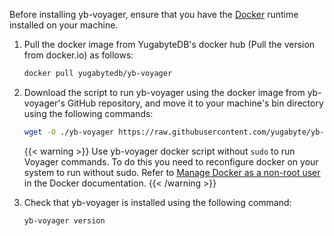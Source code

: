 <!--
+++
private=true
+++
-->

Before installing yb-voyager, ensure that you have the [Docker](https://docs.docker.com/get-docker/) runtime installed on your machine.

1. Pull the docker image from YugabyteDB's docker hub (Pull the version from docker.io) as follows:

    ```sh
    docker pull yugabytedb/yb-voyager
    ```

1. Download the script to run yb-voyager using the docker image from yb-voyager's GitHub repository, and move it to your machine's bin directory using the following commands:

    ```sh
    wget -O ./yb-voyager https://raw.githubusercontent.com/yugabyte/yb-voyager/main/docker/yb-voyager-docker && chmod +x ./yb-voyager && sudo mv yb-voyager /usr/local/bin/yb-voyager
    ```

    {{< warning >}}
Use yb-voyager docker script without `sudo` to run Voyager commands. To do this you need to reconfigure docker on your system to run without sudo. Refer to [Manage Docker as a non-root user](https://docs.docker.com/engine/install/linux-postinstall/#manage-docker-as-a-non-root-user) in the Docker documentation.
    {{< /warning >}}

1. Check that yb-voyager is installed using the following command:

    ```sh
    yb-voyager version
    ```
